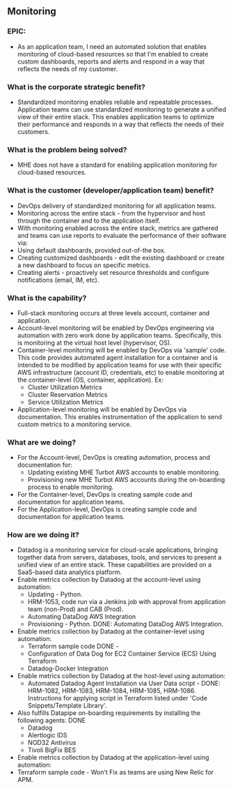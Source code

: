 ## Monitoring


### **EPIC:** 
- As an application team, I need an automated solution that enables monitoring of cloud-based resources so that I'm enabled to create custom dashboards, reports and alerts and respond in a way that reflects the needs of my customer.

### **What is the corporate strategic benefit?**
- Standardized monitoring enables reliable and repeatable processes. Application teams can use standardized monitoring to generate a unified view of their entire stack. This enables application teams to optimize their performance and responds in a way that reflects the needs of their customers.

### **What is the problem being solved?**
- MHE does not have a standard for enabling application monitoring for cloud-based resources.

### **What is the customer (developer/application team) benefit?**
- DevOps delivery of standardized monitoring for all application teams.
- Monitoring across the entire stack - from the hypervisor and host through the container and to the application itself.
- With monitoring enabled across the entire stack, metrics are gathered and teams can use reports to evaluate the performance of their software via:  
 - Using default dashboards, provided out-of-the box.   
 - Creating customized dashboards - edit the existing dashboard or create a new dashboard to focus on specific metrics.
 - Creating alerts - proactively set resource thresholds and configure notifications (email, IM, etc).

### **What is the capability?**
- Full-stack monitoring occurs at three levels account, container and application. 
- Account-level monitoring will be enabled by DevOps engineering via automation with zero work done by application teams. Specifically, this is monitoring at the virtual host level (hypervisor, OS).
- Container-level monitoring will be enabled by DevOps via 'sample' code. This code provides automated agent installation for a container and is intended to be modified by application teams for use with their specific AWS infrastructure (account ID, credentials, etc) to enable monitoring at the container-level (OS, container, application). Ex: 
  - Cluster Utilization Metrics
  - Cluster Reservation Metrics
  - Service Utilization Metrics
- Application-level monitoring will be enabled by DevOps via documentation. This enables instrumentation of the application to send custom metrics to a monitoring service.

### **What are we doing?**
- For the Account-level, DevOps is creating automation, process and documentation for: 
  - Updating existing MHE Turbot AWS accounts to enable monitoring.
  - Provisioning new MHE Turbot AWS accounts during the on-boarding process to enable monitoring.
- For the Container-level, DevOps is creating sample code and documentation for application teams.  
- For the Application-level, DevOps is creating sample code and documentation for application teams.

### **How are we doing it?**
- Datadog is a monitoring service for cloud-scale applications, bringing together data from servers, databases, tools, and services to present a unified view of an entire stack. These capabilities are provided on a SaaS-based data analytics platform.   
 - Enable metrics collection by Datadog at the account-level using automation:   
   - Updating - Python.  
    - HRM-1053, code run via a Jenkins job with approval from application team (non-Prod) and CAB (Prod).  
    - Automating DataDog AWS Integration  
   - Provisioning - Python.  DONE:  Automating DataDog AWS Integration.  
- Enable metrics collection by Datadog at the container-level using automation: 
  - Terraform sample code  DONE -  
   - Configuration of Data Dog for EC2 Container Service (ECS) Using Terraform
   - Datadog-Docker Integration
- Enable metrics collection by Datadog at the host-level using automation: 
  - Automated Datadog Agent Installation via User Data script - DONE:  HRM-1082, HRM-1083, HRM-1084, HRM-1085, HRM-1086. Instructions for applying script in Terraform listed under 'Code Snippets/Template Library'. 
 - Also fulfills Datapipe on-boarding requirements by installing the following agents:  DONE 
   - Datadog
   - Alertlogic IDS
   - NOD32 Antivirus
   - Tivoli BigFix BES
 - Enable metrics collection by Datadog at the application-level using automation:  
  - Terraform sample code - Won't Fix as teams are using New Relic for APM.
